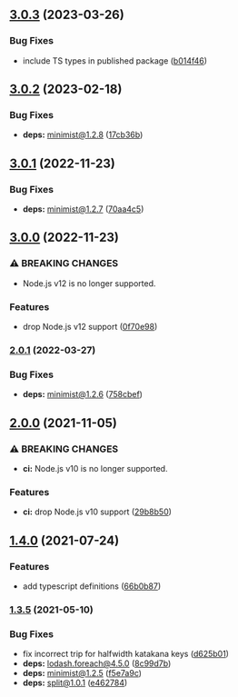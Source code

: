 ## [3.0.3](https://github.com/KenanY/tripcode/compare/3.0.2...3.0.3) (2023-03-26)


### Bug Fixes

* include TS types in published package ([b014f46](https://github.com/KenanY/tripcode/commit/b014f46f55ff5b8496bc7ffc0017b78f0f28925e))

## [3.0.2](https://github.com/KenanY/tripcode/compare/3.0.1...3.0.2) (2023-02-18)


### Bug Fixes

* **deps:** minimist@1.2.8 ([17cb36b](https://github.com/KenanY/tripcode/commit/17cb36b274b8e1b6a205f4645857d357b0212e74))

## [3.0.1](https://github.com/KenanY/tripcode/compare/3.0.0...3.0.1) (2022-11-23)


### Bug Fixes

* **deps:** minimist@1.2.7 ([70aa4c5](https://github.com/KenanY/tripcode/commit/70aa4c5b539616316038cd10665d9e3d87bc243f))

## [3.0.0](https://github.com/KenanY/tripcode/compare/2.0.1...3.0.0) (2022-11-23)


### ⚠ BREAKING CHANGES

* Node.js v12 is no longer supported.

### Features

* drop Node.js v12 support ([0f70e98](https://github.com/KenanY/tripcode/commit/0f70e98401aa8e0f9a8f12b59527fcc02c7d1701))

### [2.0.1](https://github.com/KenanY/tripcode/compare/2.0.0...2.0.1) (2022-03-27)


### Bug Fixes

* **deps:** minimist@1.2.6 ([758cbef](https://github.com/KenanY/tripcode/commit/758cbef58fea1625c05634b93ca7b792cc618f0f))

## [2.0.0](https://github.com/KenanY/tripcode/compare/1.4.0...2.0.0) (2021-11-05)


### ⚠ BREAKING CHANGES

* **ci:** Node.js v10 is no longer supported.

### Features

* **ci:** drop Node.js v10 support ([29b8b50](https://github.com/KenanY/tripcode/commit/29b8b50b8ad7082d27180a73b7b3b26d8a963a5d))

## [1.4.0](https://github.com/KenanY/tripcode/compare/1.3.5...1.4.0) (2021-07-24)


### Features

* add typescript definitions ([66b0b87](https://github.com/KenanY/tripcode/commit/66b0b871d1a4d67cd7488a642292c772965ae802))

### [1.3.5](https://github.com/KenanY/tripcode/compare/1.3.4...1.3.5) (2021-05-10)


### Bug Fixes

* fix incorrect trip for halfwidth katakana keys ([d625b01](https://github.com/KenanY/tripcode/commit/d625b01ab08327d341aacb020e04009a28a8907a))
* **deps:** lodash.foreach@4.5.0 ([8c99d7b](https://github.com/KenanY/tripcode/commit/8c99d7bc46fe7adbd60c4a0ea58c0cd237f7fc33))
* **deps:** minimist@1.2.5 ([f5e7a9c](https://github.com/KenanY/tripcode/commit/f5e7a9c9d03c7065db79d0bbfb3421ee37d65cf7))
* **deps:** split@1.0.1 ([e462784](https://github.com/KenanY/tripcode/commit/e4627845d560dbc9525221e182e07608e7dadbfa))
